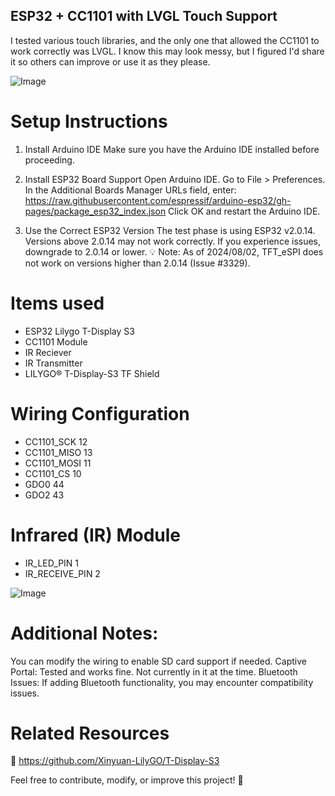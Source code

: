## ESP32 + CC1101 with LVGL Touch Support
I tested various touch libraries, and the only one that allowed the CC1101 to work correctly was LVGL.
I know this may look messy, but I figured I'd share it so others can improve or use it as they please.

![Image](https://github.com/user-attachments/assets/46c7ffc2-ecaf-41bf-a22b-b3ce93cd9371)


# Setup Instructions
1. Install Arduino IDE
Make sure you have the Arduino IDE installed before proceeding.

2. Install ESP32 Board Support
Open Arduino IDE.
Go to File > Preferences.
In the Additional Boards Manager URLs field, enter:
https://raw.githubusercontent.com/espressif/arduino-esp32/gh-pages/package_esp32_index.json
Click OK and restart the Arduino IDE.
3. Use the Correct ESP32 Version
The test phase is using ESP32 v2.0.14.
Versions above 2.0.14 may not work correctly.
If you experience issues, downgrade to 2.0.14 or lower.
💡 Note: As of 2024/08/02, TFT_eSPI does not work on versions higher than 2.0.14 (Issue #3329).

# Items used
- ESP32 Lilygo T-Display S3
- CC1101 Module
- IR Reciever
- IR Transmitter
- LILYGO® T-Display-S3 TF Shield

# Wiring Configuration

- CC1101_SCK  12
- CC1101_MISO 13
- CC1101_MOSI 11
- CC1101_CS   10
- GDO0        44
- GDO2        43

# Infrared (IR) Module
- IR_LED_PIN      1
- IR_RECEIVE_PIN  2

![Image](https://github.com/user-attachments/assets/553bd169-6b52-4710-ae9f-ae94e72c9da8)

# Additional Notes:
You can modify the wiring to enable SD card support if needed.
Captive Portal: Tested and works fine. Not currently in it at the time.
Bluetooth Issues: If adding Bluetooth functionality, you may encounter compatibility issues.

# Related Resources
🔗 https://github.com/Xinyuan-LilyGO/T-Display-S3

Feel free to contribute, modify, or improve this project! 🚀
